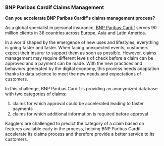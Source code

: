 ### BNP Paribas Cardif Claims Management

__Can you accelerate BNP Paribas Cardif's claims management process?__

As a global specialist in personal insurance,
[BNP Paribas Cardif](https://www.bnpparibascardif.com/) serves 90 million
clients in 36 countries across Europe, Asia and Latin America.

In a world shaped by the emergence of new uses and lifestyles, everything
is going faster and faster. When facing unexpected events, customers expect
their insurer to support them as soon as possible. However, claims management
may require different levels of check before a claim can be approved and a
payment can be made. With the new practices and behaviors generated by the
digital economy, this process needs adaptation thanks to data science to meet
the new needs and expectations of customers.

In this challenge, BNP Paribas Cardif is providing an anonymized database
with two categories of claims:

1. claims for which approval could be accelerated leading to faster payments
2. claims for which additional information is required before approval

Kagglers are challenged to predict the category of a claim based on features
available early in the process, helping BNP Paribas Cardif accelerate its
claims process and therefore provide a better service to its customers.
